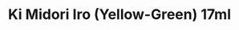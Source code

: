 ---
layout: product
title: "Ki Midori Iro (Yellow-Green) 17ml"
price: "320" 
desc: "Akrilna boja 17mL"
img_path: "/assets/img/AK2266.webp"
brand: "AK "
available: true
special_offer: false
new: false
soon: false
cat: "020000"
subcat: "020200"
subsubcat: "020203"
sifra: "AK2266"
popular: false
spec: false
---